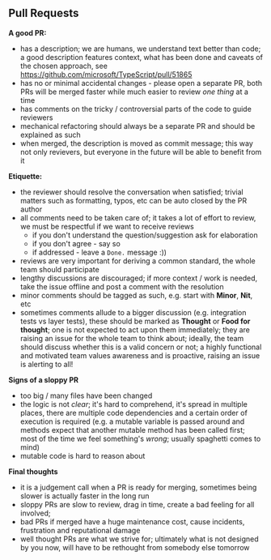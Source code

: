 Pull Requests
-------------

**A good PR:**
 - has a description; we are humans, we understand text better than code; a good description features context, what has been done and caveats of the chosen approach, see https://github.com/microsoft/TypeScript/pull/51865
 - has no or minimal accidental changes - please open a separate PR, both PRs will be merged faster while much easier to review _one thing_ at a time
 - has comments on the tricky / controversial parts of the code to guide reviewers
 - mechanical refactoring should always be a separate PR and should be explained as such
 - when merged, the description is moved as commit message; this way not only revievers, but everyone in the future will be able to benefit from it

**Etiquette:**
 - the reviewer should resolve the conversation when satisfied; trivial matters such as formatting, typos, etc can be auto closed by the PR author
 - all comments need to be taken care of; it takes a lot of effort to review, we must be respectful if we want to receive reviews
   - if you don't understand the question/suggestion ask for elaboration
   - if you don't agree - say so
   - if addressed - leave a `Done.` message :))
 - reviews are very important for deriving a common standard, the whole team should participate
 - lengthy discussions are discouraged; if more context / work is needed, take the issue offline and post a comment with the resolution
 - minor comments should be tagged as such, e.g. start with **Minor**, **Nit**, etc
 - sometimes comments allude to a bigger discussion (e.g. integration tests vs layer tests), these should be marked as **Thought** or **Food for thought**; one is not expected to act upon them immediately; they are raising an issue for the whole team to think about; ideally, the team should discuss whether this is a valid concern or not; a highly functional and motivated team values awareness and is proactive, raising an issue is alerting to all!
 
**Signs of a sloppy PR**
 - too big / many files have been changed
 - the logic is not _clear_; it's hard to comprehend, it's spread in multiple places, there are multiple code dependencies and a certain order of execution is required (e.g. a mutable variable is passed around and methods expect that another mutable method has been called first; most of the time we feel something's _wrong_; usually spaghetti comes to mind)
 - mutable code is hard to reason about

**Final thoughts**
 - it is a judgement call when a PR is ready for merging, sometimes being slower is actually faster in the long run
 - sloppy PRs are slow to review, drag in time, create a bad feeling for all involved;
 - bad PRs if merged have a huge maintenance cost, cause incidents, frustration and reputational damage
 - well thought PRs are what we strive for; ultimately what is not designed by you now, will have to be rethought from somebody else tomorrow
